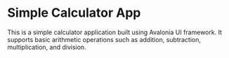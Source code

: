 # Simple Calculator App
This is a simple calculator application built using Avalonia UI framework. It supports basic arithmetic operations such as addition, subtraction, multiplication, and division.
